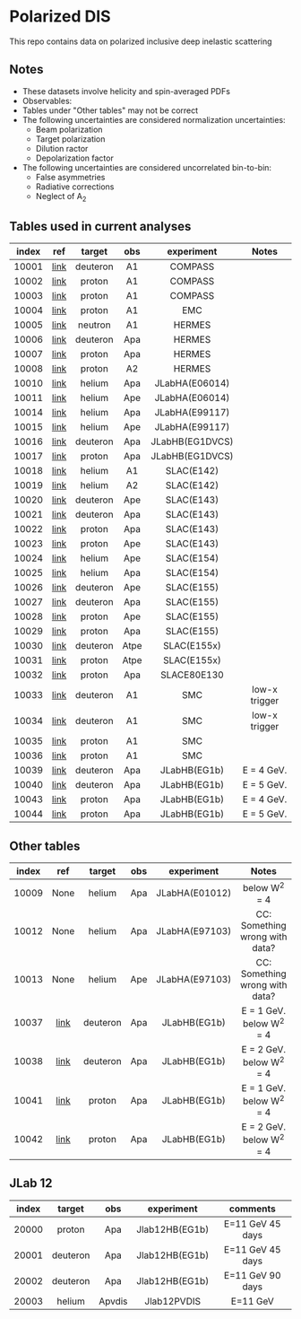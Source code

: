 # Polarized DIS

This repo contains data on polarized inclusive deep inelastic scattering

## Notes

* These datasets involve helicity and spin-averaged PDFs
* Observables:
* Tables under "Other tables" may not be correct
* The following uncertainties are considered normalization uncertainties:
  * Beam polarization
  * Target polarization
  * Dilution ractor
  * Depolarization factor
* The following uncertainties are considered uncorrelated bin-to-bin:
  * False asymmetries
  * Radiative corrections
  * Neglect of A<sub>2</sub>

## Tables used in current analyses
| index | ref              | target   | obs  | experiment      | Notes                             |
| :--:  | :--:             | :--:     | :--: | :--:            | :--:                              |
| 10001 | [link][ref10001] | deuteron | A1   | COMPASS         |                                   |
| 10002 | [link][ref10002] | proton   | A1   | COMPASS         |                                   |
| 10003 | [link][ref10003] | proton   | A1   | COMPASS         |                                   |
| 10004 | [link][ref10004] | proton   | A1   | EMC             |                                   |
| 10005 | [link][ref10005] | neutron  | A1   | HERMES          |                                   |
| 10006 | [link][ref10006] | deuteron | Apa  | HERMES          |                                   |
| 10007 | [link][ref10007] | proton   | Apa  | HERMES          |                                   |
| 10008 | [link][ref10008] | proton   | A2   | HERMES          |                                   |
| 10010 | [link][ref10010] | helium   | Apa  | JLabHA(E06014)  |                                   |
| 10011 | [link][ref10011] | helium   | Ape  | JLabHA(E06014)  |                                   |
| 10014 | [link][ref10014] | helium   | Apa  | JLabHA(E99117)  |                                   |
| 10015 | [link][ref10015] | helium   | Ape  | JLabHA(E99117)  |                                   |
| 10016 | [link][ref10016] | deuteron | Apa  | JLabHB(EG1DVCS) |                                   |
| 10017 | [link][ref10017] | proton   | Apa  | JLabHB(EG1DVCS) |                                   |
| 10018 | [link][ref10018] | helium   | A1   | SLAC(E142)      |                                   |
| 10019 | [link][ref10019] | helium   | A2   | SLAC(E142)      |                                   |
| 10020 | [link][ref10020] | deuteron | Ape  | SLAC(E143)      |                                   |
| 10021 | [link][ref10021] | deuteron | Apa  | SLAC(E143)      |                                   |
| 10022 | [link][ref10022] | proton   | Apa  | SLAC(E143)      |                                   |
| 10023 | [link][ref10023] | proton   | Ape  | SLAC(E143)      |                                   |
| 10024 | [link][ref10024] | helium   | Ape  | SLAC(E154)      |                                   |
| 10025 | [link][ref10025] | helium   | Apa  | SLAC(E154)      |                                   |
| 10026 | [link][ref10026] | deuteron | Ape  | SLAC(E155)      |                                   |
| 10027 | [link][ref10027] | deuteron | Apa  | SLAC(E155)      |                                   |
| 10028 | [link][ref10028] | proton   | Ape  | SLAC(E155)      |                                   |
| 10029 | [link][ref10029] | proton   | Apa  | SLAC(E155)      |                                   |
| 10030 | [link][ref10030] | deuteron | Atpe | SLAC(E155x)     |                                   |
| 10031 | [link][ref10031] | proton   | Atpe | SLAC(E155x)     |                                   |
| 10032 | [link][ref10032] | proton   | Apa  | SLACE80E130     |                                   |
| 10033 | [link][ref10033] | deuteron | A1   | SMC             | low-x trigger                     |
| 10034 | [link][ref10034] | deuteron | A1   | SMC             | low-x trigger                     |
| 10035 | [link][ref10035] | proton   | A1   | SMC             |                                   |
| 10036 | [link][ref10036] | proton   | A1   | SMC             |                                   |
| 10039 | [link][ref10039] | deuteron | Apa  | JLabHB(EG1b)    | E = 4 GeV.                        |
| 10040 | [link][ref10040] | deuteron | Apa  | JLabHB(EG1b)    | E = 5 GeV.                        |
| 10043 | [link][ref10043] | proton   | Apa  | JLabHB(EG1b)    | E = 4 GeV.                        |
| 10044 | [link][ref10044] | proton   | Apa  | JLabHB(EG1b)    | E = 5 GeV.                        |


## Other tables
| index | ref              | target   | obs  | experiment      | Notes                             |
| :--:  | :--:             | :--:     | :--: | :--:            | :--:                              |
| 10009 | None             | helium   | Apa  | JLabHA(E01012)  | below W<sup>2</sup> = 4                      |
| 10012 | None             | helium   | Apa  | JLabHA(E97103)  | CC: Something wrong with data?    |
| 10013 | None             | helium   | Ape  | JLabHA(E97103)  | CC: Something wrong with data?    |
| 10037 | [link][ref10037] | deuteron | Apa  | JLabHB(EG1b)    | E = 1 GeV.  below W<sup>2</sup> = 4          |
| 10038 | [link][ref10038] | deuteron | Apa  | JLabHB(EG1b)    | E = 2 GeV.  below W<sup>2</sup> = 4          |
| 10041 | [link][ref10041] | proton   | Apa  | JLabHB(EG1b)    | E = 1 GeV.  below W<sup>2</sup> = 4          |
| 10042 | [link][ref10042] | proton   | Apa  | JLabHB(EG1b)    | E = 2 GeV.  below W<sup>2</sup> = 4          |

## JLab 12
| index | target   | obs    | experiment     | comments          |
| :--:  | :--:     | :--:   | :--:           | :--:              |
| 20000 | proton   | Apa    | Jlab12HB(EG1b) | E=11 GeV  45 days |
| 20001 | deuteron | Apa    | Jlab12HB(EG1b) | E=11 GeV  45 days |
| 20002 | deuteron | Apa    | Jlab12HB(EG1b) | E=11 GeV  90 days |
| 20003 | helium   | Apvdis | Jlab12PVDIS    | E=11 GeV          |

[ref10001]: https://inspirehep.net/literature/1501480
[ref10002]: https://inspirehep.net/literature/843494
[ref10003]: https://www.sciencedirect.com/science/article/pii/S037026931500920X
[ref10004]: https://www.sciencedirect.com/science/article/abs/pii/0550321389900898
[ref10005]: https://inspirehep.net/literature/440904
[ref10006]: https://inspirehep.net/literature/726689
[ref10007]: https://inspirehep.net/literature/726689
[ref10008]: https://inspirehep.net/literature/1082840
[ref10010]: https://inspirehep.net/literature/1299339
[ref10011]: https://inspirehep.net/literature/1299339
[ref10014]: https://inspirehep.net/literature/650244
[ref10015]: https://inspirehep.net/literature/650244
[ref10016]: https://journals.aps.org/prc/abstract/10.1103/PhysRevC.90.025212
[ref10017]: https://journals.aps.org/prc/abstract/10.1103/PhysRevC.90.025212
[ref10018]: https://journals.aps.org/prd/abstract/10.1103/PhysRevD.54.6620
[ref10019]: https://journals.aps.org/prd/abstract/10.1103/PhysRevD.54.6620
[ref10020]: https://journals.aps.org/prd/abstract/10.1103/PhysRevD.58.112003
[ref10021]: https://journals.aps.org/prd/abstract/10.1103/PhysRevD.58.112003
[ref10022]: https://journals.aps.org/prd/abstract/10.1103/PhysRevD.58.112003
[ref10023]: https://journals.aps.org/prd/abstract/10.1103/PhysRevD.58.112003
[ref10024]: https://inspirehep.net/files/5837438e365534e9d3fc7225f13260dd
[ref10025]: https://inspirehep.net/files/5837438e365534e9d3fc7225f13260dd
[ref10026]: https://inspirehep.net/literature/493768
[ref10027]: https://www.sciencedirect.com/science/article/pii/S0370269399009405
[ref10028]: https://inspirehep.net/literature/493768
[ref10029]: https://inspirehep.net/literature/530798
[ref10030]: https://inspirehep.net/literature/585675
[ref10031]: https://inspirehep.net/literature/585675
[ref10032]: https://journals.aps.org/prl/abstract/10.1103/PhysRevLett.51.1135
[ref10033]: https://inspirehep.net/literature/499139
[ref10034]: https://inspirehep.net/literature/471981
[ref10035]: https://inspirehep.net/literature/499139
[ref10036]: https://inspirehep.net/literature/471981
[ref10037]: https://journals.aps.org/prc/abstract/10.1103/PhysRevC.92.055201
[ref10038]: https://journals.aps.org/prc/abstract/10.1103/PhysRevC.92.055201
[ref10039]: https://journals.aps.org/prc/abstract/10.1103/PhysRevC.92.055201
[ref10040]: https://journals.aps.org/prc/abstract/10.1103/PhysRevC.92.055201
[ref10041]: https://journals.aps.org/prc/abstract/10.1103/PhysRevC.96.065208
[ref10042]: https://journals.aps.org/prc/abstract/10.1103/PhysRevC.96.065208
[ref10043]: https://journals.aps.org/prc/abstract/10.1103/PhysRevC.96.065208
[ref10044]: https://journals.aps.org/prc/abstract/10.1103/PhysRevC.96.065208




